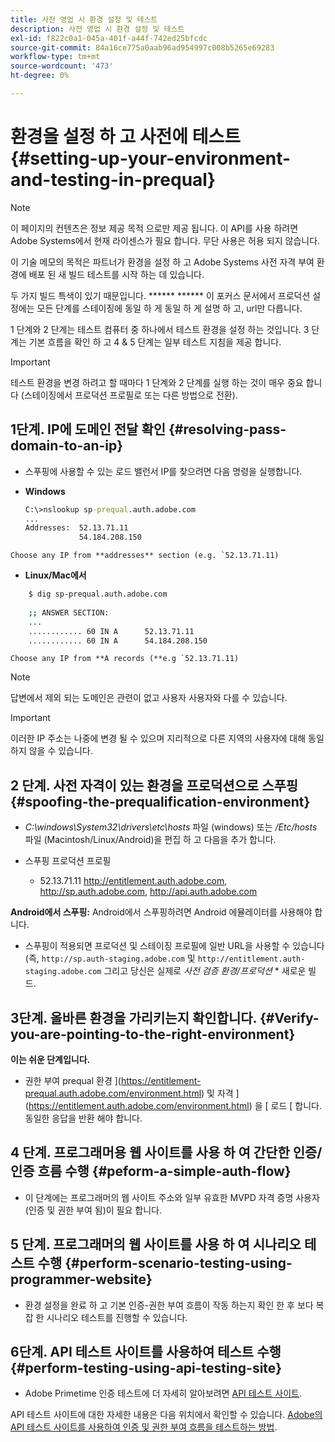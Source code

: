```yaml
---
title: 사전 영업 시 환경 설정 및 테스트
description: 사전 영업 시 환경 설정 및 테스트
exl-id: f822c0a1-045a-401f-a44f-742ed25bfcdc
source-git-commit: 84a16ce775a0aab96ad954997c008b5265e69283
workflow-type: tm+mt
source-wordcount: '473'
ht-degree: 0%

---
```


# 환경을 설정 하 고 사전에 테스트{#setting-up-your-environment-and-testing-in-prequal}

>[!NOTE]
>
>이 페이지의 컨텐츠은 정보 제공 목적 으로만 제공 됩니다. 이 API를 사용 하려면 Adobe Systems에서 현재 라이센스가 필요 합니다. 무단 사용은 허용 되지 않습니다.

이 기술 메모의 목적은 파트너가 환경을 설정 하 고 Adobe Systems 사전 자격 부여 환경에 배포 된 새 빌드 테스트를 시작 하는 데 있습니다.

두 가지 빌드 특색이 있기 때문입니다. ****** ****** 이 포커스 문서에서 프로덕션 설정에는 모든 단계를 스테이징에 동일 하 게 동일 하 게 설명 하 고, url만 다릅니다.

1 단계와 2 단계는 테스트 컴퓨터 중 하나에서 테스트 환경을 설정 하는 것입니다. 3 단계는 기본 흐름을 확인 하 고 4 &amp; 5 단계는 일부 테스트 지침을 제공 합니다.

>[!IMPORTANT]
>
> 테스트 환경을 변경 하려고 할 때마다 1 단계와 2 단계를 실행 하는 것이 매우 중요 합니다 (스테이징에서 프로덕션 프로필로 또는 다른 방법으로 전환).


## 1단계. IP에 도메인 전달 확인 {#resolving-pass-domain-to-an-ip}

* 스푸핑에 사용할 수 있는 로드 밸런서 IP를 찾으려면 다음 명령을 실행합니다.

* **Windows**

  ```cmd
  C:\>nslookup sp-prequal.auth.adobe.com
  ...
  Addresses:  52.13.71.11
              54.184.208.150
  ```

```Choose any IP from **addresses** section (e.g. `52.13.71.11)```

* **Linux/Mac에서**

```sh
    $ dig sp-prequal.auth.adobe.com
    
    ;; ANSWER SECTION:
    ...
    ............ 60 IN A      52.13.71.11
    ............ 60 IN A      54.184.208.150
```

```Choose any IP from **A records (**e.g `52.13.71.11)```

>[!NOTE]
>
>답변에서 제외 되는 도메인은 관련이 없고 사용자 사용자와 다를 수 있습니다.

>[!IMPORTANT]
>
> 이러한 IP 주소는 나중에 변경 될 수 있으며 지리적으로 다른 지역의 사용자에 대해 동일 하지 않을 수 있습니다.


## 2 단계.  사전 자격이 있는 환경을 프로덕션으로 스푸핑 {#spoofing-the-prequalification-environment}

* *C:\\windows\\System32\\drivers\\etc\\hosts* 파일 (windows) 또는 */Etc/hosts* 파일 (Macintosh/Linux/Android)을 편집 하 고 다음을 추가 합니다.

* 스푸핑 프로덕션 프로필
   * 52.13.71.11 http://entitlement.auth.adobe.com, http://sp.auth.adobe.com, http://api.auth.adobe.com

**Android에서 스푸핑:** Android에서 스푸핑하려면 Android 에뮬레이터를 사용해야 합니다.

* 스푸핑이 적용되면 프로덕션 및 스테이징 프로필에 일반 URL을 사용할 수 있습니다(즉, `http://sp.auth-staging.adobe.com` 및 `http://entitlement.auth-staging.adobe.com` 그리고 당신은 실제로 *사전 검증 환경/프로덕션* * 새로운 빌드.


## 3단계.  올바른 환경을 가리키는지 확인합니다. {#Verify-you-are-pointing-to-the-right-environment}

**이는 쉬운 단계입니다.**

* 권한 부여 prequal 환경 ](https://entitlement-prequal.auth.adobe.com/environment.html) 및 자격 ](https://entitlement.auth.adobe.com/environment.html) 을 [ 로드 [ 합니다. 동일한 응답을 반환 해야 합니다.


## 4 단계.  프로그래머용 웹 사이트를 사용 하 여 간단한 인증/인증 흐름 수행 {#peform-a-simple-auth-flow}

* 이 단계에는 프로그래머의 웹 사이트 주소와 일부 유효한 MVPD 자격 증명 사용자 (인증 및 권한 부여 됨)이 필요 합니다.

## 5 단계.  프로그래머의 웹 사이트를 사용 하 여 시나리오 테스트 수행 {#perform-scenario-testing-using-programmer-website}

* 환경 설정을 완료 하 고 기본 인증-권한 부여 흐름이 작동 하는지 확인 한 후 보다 복잡 한 시나리오 테스트를 진행할 수 있습니다.


## 6단계.  API 테스트 사이트를 사용하여 테스트 수행 {#perform-testing-using-api-testing-site}

* Adobe Primetime 인증 테스트에 더 자세히 알아보려면 [API 테스트 사이트](http://entitlement-prequal.auth.adobe.com/apitest/api.html).

API 테스트 사이트에 대한 자세한 내용은 다음 위치에서 확인할 수 있습니다. [Adobe의 API 테스트 사이트를 사용하여 인증 및 권한 부여 흐름을 테스트하는 방법](/help/authentication/test-authn-authz-flows-using-adobes-api-test-site.md).
